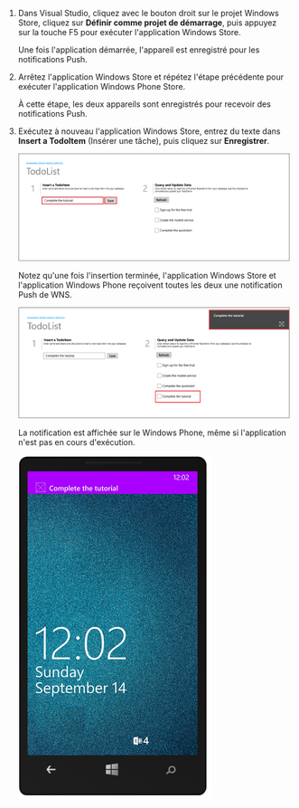 
1. Dans Visual Studio, cliquez avec le bouton droit sur le projet Windows Store, cliquez sur **Définir comme projet de démarrage**, puis appuyez sur la touche F5 pour exécuter l'application Windows Store.
	
	Une fois l'application démarrée, l'appareil est enregistré pour les notifications Push.

2. Arrêtez l'application Windows Store et répétez l'étape précédente pour exécuter l'application Windows Phone Store.

	À cette étape, les deux appareils sont enregistrés pour recevoir des notifications Push.

3. Exécutez à nouveau l'application Windows Store, entrez du texte dans **Insert a TodoItem** (Insérer une tâche), puis cliquez sur **Enregistrer**.

   	![](./media/mobile-services-javascript-backend-windows-universal-test-push/mobile-quickstart-push1.png)

   	Notez qu'une fois l'insertion terminée, l'application Windows Store et l'application Windows Phone reçoivent toutes les deux une notification Push de WNS.

   	![](./media/mobile-services-javascript-backend-windows-universal-test-push/mobile-quickstart-push2.png)

	La notification est affichée sur le Windows Phone, même si l'application n'est pas en cours d'exécution.

   	![](./media/mobile-services-javascript-backend-windows-universal-test-push/mobile-quickstart-push5-wp8.png)

<!---HONumber=August15_HO6-->